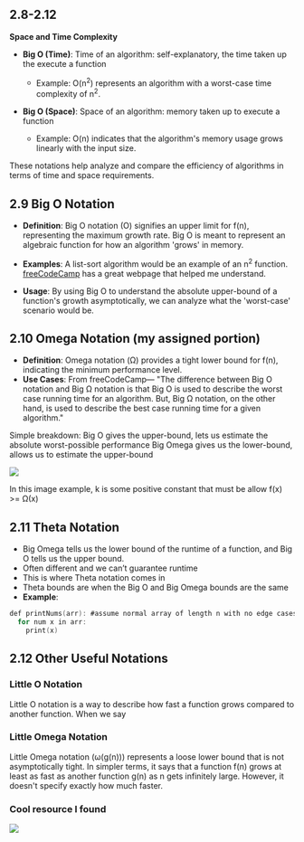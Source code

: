 ## 2.8-2.12

**Space and Time Complexity**
  - **Big O (Time)**: Time of an algorithm: self-explanatory, the time taken up the execute a function
    - Example: O(n<sup>2</sup>) represents an algorithm with a worst-case time complexity of n<sup>2</sup>.

  - **Big O (Space)**: Space of an algorithm: memory taken up to execute a function
    - Example: O(n) indicates that the algorithm's memory usage grows linearly with the input size.

These notations help analyze and compare the efficiency of algorithms in terms of time and space requirements.

## 2.9 Big O Notation


- **Definition**: Big O notation (O) signifies an upper limit for f(n), representing the maximum growth rate. Big O is meant to represent an algebraic function for how an algorithm 'grows' in memory.

- **Examples**: A list-sort algorithm would be an example of an n<sup>2</sup> function. [freeCodeCamp](https://www.freecodecamp.org/news/big-o-notation-why-it-matters-and-why-it-doesnt-1674cfa8a23c/) has a great webpage that helped me understand.
- **Usage**: By using Big O to understand the absolute upper-bound of a function's growth asymptotically, we can analyze what the 'worst-case' scenario would be.

## 2.10 Omega Notation (my assigned portion)

- **Definition**: Omega notation (Ω) provides a tight lower bound for f(n), indicating the minimum performance level.
- **Use Cases**: From freeCodeCamp—
"The difference between Big O notation and Big Ω notation is that Big O is used to describe the worst case running time for an algorithm. But, Big Ω notation, on the other hand, is used to describe the best case running time for a given algorithm."

Simple breakdown: Big O gives the upper-bound, lets us estimate the absolute worst-possible performance
Big Omega gives us the lower-bound, allows us to estimate the upper-bound

![](https://cdn.kastatic.org/ka-perseus-images/c02e6916d15bacae7a936381af8c6e5a0068f4fd.png)

In this image example, k is some positive constant that must be allow f(x) >= Ω(x)

## 2.11 Theta Notation
- Big Omega tells us the lower bound of the runtime of a function, and Big O tells us the upper bound.
- Often different and we can’t guarantee runtime
- This is where Theta notation comes in
- Theta bounds are when the Big O and Big Omega bounds are the same
- **Example**:
```c
def printNums(arr): #assume normal array of length n with no edge cases
  for num x in arr:
    print(x)
```

## 2.12 Other Useful Notations

### Little O Notation

Little O notation is a way to describe how fast a function grows compared to another function. When we say 

### Little Omega Notation

Little Omega notation (ω(g(n))) represents a loose lower bound that is not asymptotically tight. In simpler terms, it says that a function f(n) grows at least as fast as another function g(n) as n gets infinitely large. However, it doesn't specify exactly how much faster.

### Cool resource I found

![](https://i.stack.imgur.com/2BaDr.png)